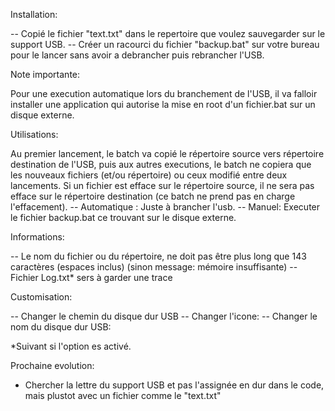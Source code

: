 <color text="blue">Installation:</color>

-- Copié le fichier "text.txt" dans le repertoire que voulez sauvegarder sur le support USB.
-- Créer un racourci du fichier "backup.bat" sur votre bureau pour le lancer sans avoir a debrancher puis rebrancher l'USB.

Note importante:

Pour une execution automatique lors du branchement de l'USB, il va falloir installer une application qui autorise la mise en root d'un fichier.bat sur un disque externe.


Utilisations:

Au premier lancement, le batch va copié le répertoire source vers répertoire destination de l'USB, puis aux autres executions, le batch ne copiera
que les nouveaux fichiers (et/ou répertoire) ou ceux modifié entre deux lancements. Si un fichier est efface sur le répertoire source, il ne sera
pas efface sur le répertoire destination (ce batch ne prend pas en charge l'effacement).
-- Automatique : Juste à brancher l'usb.
-- Manuel: Executer le fichier backup.bat ce trouvant sur le disque externe.

Informations:

-- Le nom du fichier ou du répertoire, ne doit pas être plus long que 143 caractères (espaces inclus) (sinon message: mémoire insuffisante)
-- Fichier Log.txt* sers à garder une trace

Customisation:

-- Changer le chemin du disque dur USB
-- Changer l'icone:
-- Changer le nom du disque dur USB:

*Suivant si l'option es activé.

Prochaine evolution:

- Chercher la lettre du support USB et pas l'assignée en dur dans le code, mais plustot avec un fichier comme le "text.txt"

